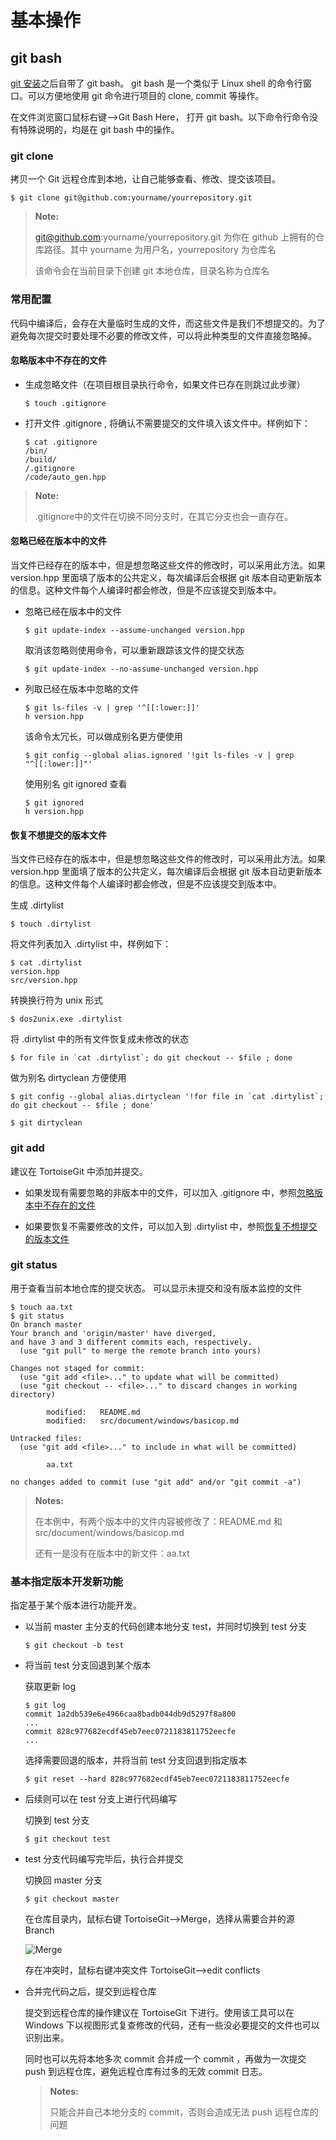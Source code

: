 # 基本操作 #

## git bash ##
[git 安装](tool/git.md)之后自带了 git bash。 git bash 是一个类似于 Linux shell 的命令行窗口。可以方便地使用 git 命令进行项目的 clone, commit 等操作。

在文件浏览窗口鼠标右键-->Git Bash Here， 打开 git bash。以下命令行命令没有特殊说明的，均是在 git bash 中的操作。

### git clone ###
拷贝一个 Git 远程仓库到本地，让自己能够查看、修改、提交该项目。

``` shell
$ git clone git@github.com:yourname/yourrepository.git
```

>**Note:**
>
> git@github.com:yourname/yourrepository.git 为你在 github 上拥有的仓库路径。其中 yourname 为用户名，yourrepository 为仓库名
>
> 该命令会在当前目录下创建 git 本地仓库，目录名称为仓库名
>

### 常用配置 ###

代码中编译后，会存在大量临时生成的文件，而这些文件是我们不想提交的。为了避免每次提交时要处理不必要的修改文件，可以将此种类型的文件直接忽略掉。

#### 忽略版本中不存在的文件 ####

+ 生成忽略文件（在项目根目录执行命令，如果文件已存在则跳过此步骤）
   ```
   $ touch .gitignore
   ```

+ 打开文件 .gitignore , 将确认不需要提交的文件填入该文件中。样例如下：
   ```
   $ cat .gitignore
   /bin/
   /build/
   /.gitignore
   /code/auto_gen.hpp
   ```

>**Note:**
>
> .gitignore中的文件在切换不同分支时，在其它分支也会一直存在。
>

#### 忽略已经在版本中的文件 ####

当文件已经存在的版本中，但是想忽略这些文件的修改时，可以采用此方法。如果 version.hpp 里面填了版本的公共定义，每次编译后会根据 git 版本自动更新版本的信息。这种文件每个人编译时都会修改，但是不应该提交到版本中。

+ 忽略已经在版本中的文件
   ```
   $ git update-index --assume-unchanged version.hpp
   ```

   取消该忽略则使用命令，可以重新跟踪该文件的提交状态
   ```
   $ git update-index --no-assume-unchanged version.hpp
   ```

+ 列取已经在版本中忽略的文件
   ```
   $ git ls-files -v | grep '^[[:lower:]]'
   h version.hpp
   ```

   该命令太冗长，可以做成别名更方便使用
   ```
   $ git config --global alias.ignored '!git ls-files -v | grep "^[[:lower:]]"'
   ```

   使用别名 git ignored 查看
   ```
   $ git ignored
   h version.hpp
   ```


#### 恢复不想提交的版本文件 ####
当文件已经存在的版本中，但是想忽略这些文件的修改时，可以采用此方法。如果 version.hpp 里面填了版本的公共定义，每次编译后会根据 git 版本自动更新版本的信息。这种文件每个人编译时都会修改，但是不应该提交到版本中。

生成 .dirtylist
```
$ touch .dirtylist
```

将文件列表加入 .dirtylist 中，样例如下：
```
$ cat .dirtylist
version.hpp
src/version.hpp
```

转换换行符为 unix 形式
```
$ dos2unix.exe .dirtylist
```

将 .dirtylist 中的所有文件恢复成未修改的状态
```
$ for file in `cat .dirtylist`; do git checkout -- $file ; done
```

做为别名 dirtyclean 方便使用
```
$ git config --global alias.dirtyclean '!for file in `cat .dirtylist`; do git checkout -- $file ; done'

$ git dirtyclean
```

### git add ###
建议在 TortoiseGit 中添加并提交。

+ 如果发现有需要忽略的非版本中的文件，可以加入 .gitignore 中，参照[忽略版本中不存在的文件](basicop.md#忽略版本中不存在的文件)

+ 如果要恢复不需要修改的文件，可以加入到 .dirtylist 中，参照[恢复不想提交的版本文件](basicop.md#恢复不想提交的版本文件)

### git status ###
用于查看当前本地仓库的提交状态。 可以显示未提交和没有版本监控的文件

``` shell
$ touch aa.txt
$ git status
On branch master
Your branch and 'origin/master' have diverged,
and have 3 and 3 different commits each, respectively.
  (use "git pull" to merge the remote branch into yours)

Changes not staged for commit:
  (use "git add <file>..." to update what will be committed)
  (use "git checkout -- <file>..." to discard changes in working directory)

        modified:   README.md
        modified:   src/document/windows/basicop.md

Untracked files:
  (use "git add <file>..." to include in what will be committed)

        aa.txt

no changes added to commit (use "git add" and/or "git commit -a")
```

>**Notes:**
>
>在本例中，有两个版本中的文件内容被修改了：README.md 和 src/document/windows/basicop.md
>
>还有一是没有在版本中的新文件：aa.txt

### 基本指定版本开发新功能 ###
指定基于某个版本进行功能开发。

+ 以当前 master 主分支的代码创建本地分支 test，并同时切换到 test 分支
   ``` shell
   $ git checkout -b test
   ```

+ 将当前 test 分支回退到某个版本

   获取更新 log 
   ``` shell
   $ git log
   commit 1a2db539e6e4966caa8badb044db9d5297f8a800
   ...
   commit 828c977682ecdf45eb7eec0721183811752eecfe
   ...
   ```

   选择需要回退的版本，并将当前 test 分支回退到指定版本
   ``` shell
   $ git reset --hard 828c977682ecdf45eb7eec0721183811752eecfe
   ```

+ 后续则可以在 test 分支上进行代码编写
   
   切换到 test 分支
   ```
   $ git checkout test
   ```

+ test 分支代码编写完毕后，执行合并提交

   切换回 master 分支
   ```
   $ git checkout master
   ```

   在仓库目录内，鼠标右键 TortoiseGit-->Merge，选择从需要合并的源 Branch 

   ![Merge](../../image/windows/basicop_merge.bmp)

   存在冲突时，鼠标右键冲突文件 TortoiseGit-->edit conflicts

+ 合并完代码之后，提交到远程仓库

  提交到远程仓库的操作建议在 TortoiseGit 下进行。使用该工具可以在 Windows 下以视图形式复查修改的代码，还有一些没必要提交的文件也可以识别出来。

  同时也可以先将本地多次 commit 合并成一个 commit ，再做为一次提交 push 到远程仓库，避免远程仓库有过多的无效 commit 日志。

  >**Notes:**
  >
  >只能合并自己本地分支的 commit，否则会造成无法 push 远程仓库的问题
  >
